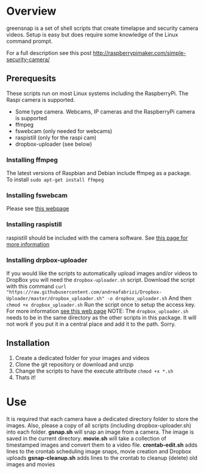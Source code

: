 # Overview
greensnap is a set of shell scripts that create timelapse and security camera videos. Setup is easy but does require some knowledge of the Linux command prompt.

For a full description see this post http://raspberrypimaker.com/simple-security-camera/

## Prerequesits
These scripts run on most Linux systems including the RaspberryPi. The Raspi camera is supported.
- Some type camera. Webcams, IP cameras and the RaspberryPi camera is supported
- ffmpeg
- fswebcam (only needed for webcams)
- raspistill (only for the raspi cam)
- dropbox-uploader (see below)

### Installing ffmpeg
The latest versions of Raspbian and Debian include ffmpeg as a package. To install
`sudo apt-get install ffmpeg`

### Installing fswebcam
Please see [this webpage](https://www.raspberrypi.org/documentation/usage/webcams/)

### Installing raspistill
raspistill should be included with the camera software. See [this page for more information](https://www.raspberrypi.org/documentation/raspbian/applications/camera.md)

### Installing drpbox-uploader
If you would like the scripts to automatically upload images and/or videos to DropBox you will need the `dropbox-uploader.sh` script. Download the script with this command
`curl "https://raw.githubusercontent.com/andreafabrizi/Dropbox-Uploader/master/dropbox_uploader.sh" -o dropbox_uploader.sh`
And then 
`chmod +x dropbox_uploader.sh`
Run the script once to setup the access key. For more information [see this web page](https://github.com/andreafabrizi/Dropbox-Uploader)
NOTE: The `dropbox_uploader.sh` needs to be in the same directory as the other scripts in this package. It will not work if you put it in a central place and add it to the path. Sorry.

## Installation
1. Create a dedicated folder for your images and videos
1. Clone the git repository or download and unzip
1. Change the scripts to have the execute attribute `chmod +x *.sh`
1. Thats it!

# Use
It is required that each camera have a dedicated directory folder to store the images. Also, please a copy of all scripts (including dropbox-uploader.sh) into each folder.
**gsnap.sh** will snap an image from a camera. The image is saved in the current directory.
**movie.sh** will take a collection of timestamped images and convert them to a video file.
**crontab-edit.sh** adds lines to the crontab scheduling image snaps, movie creation and Dropbox uploads
**gsnap-cleanup.sh** adds lines to the crontab to cleanup (delete) old images and movies

